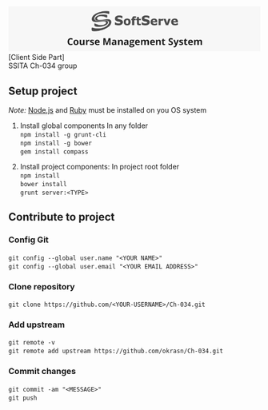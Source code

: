 ![SoftServe Course Management System](https://raw.githubusercontent.com/okrasn/Ch-034/tmp/github_header.png)
[Client Side Part]  
SSITA Ch-034 group

## Setup project
*Note:* [Node.js](https://nodejs.org/en/) and [Ruby](http://rubyinstaller.org/downloads/) must be installed on you OS system


1. Install global components
In any folder  
`npm install -g grunt-cli`  
`npm install -g bower`  
`gem install compass`  

2. Install project components:
In project root folder  
`npm install`  
`bower install`  
`grunt server:<TYPE>`

## Contribute to project

### Config Git
`git config --global user.name "<YOUR NAME>"`  
`git config --global user.email "<YOUR EMAIL ADDRESS>"`

### Clone repository
`git clone https://github.com/<YOUR-USERNAME>/Ch-034.git`

### Add upstream
`git remote -v`  
`git remote add upstream https://github.com/okrasn/Ch-034.git`


### Commit changes
`git commit -am "<MESSAGE>"`  
`git push`

